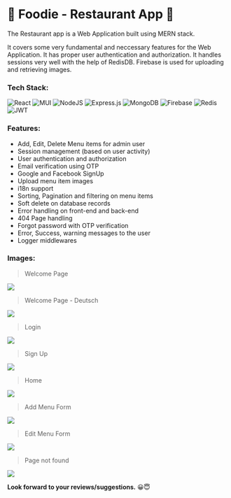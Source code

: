 # 🍔 Foodie - Restaurant App 🍔


The Restaurant app is a Web Application built using MERN stack.

It covers some very fundamental and neccessary features for the Web Application. It has proper user authentication and authorization. It handles sessions very well with the help of RedisDB. 
Firebase is used for uploading and retrieving images.


### Tech Stack:
![React](https://img.shields.io/badge/react-%2320232a.svg?style=for-the-badge&logo=react&logoColor=%2361DAFB)
![MUI](https://img.shields.io/badge/MUI-%230081CB.svg?style=for-the-badge&logo=mui&logoColor=white)
![NodeJS](https://img.shields.io/badge/node.js-6DA55F?style=for-the-badge&logo=node.js&logoColor=white)
![Express.js](https://img.shields.io/badge/express.js-%23404d59.svg?style=for-the-badge&logo=express&logoColor=%2361DAFB)
![MongoDB](https://img.shields.io/badge/MongoDB-%234ea94b.svg?style=for-the-badge&logo=mongodb&logoColor=white)
![Firebase](https://img.shields.io/badge/firebase-%23039BE5.svg?style=for-the-badge&logo=firebase)
![Redis](https://img.shields.io/badge/redis-%23DD0031.svg?style=for-the-badge&logo=redis&logoColor=white)
![JWT](https://img.shields.io/badge/JWT-black?style=for-the-badge&logo=JSON%20web%20tokens)

### Features:
- Add, Edit, Delete Menu items for admin user
- Session management (based on user activity)
- User authentication and authorization
- Email verification using OTP
- Google and Facebook SignUp
- Upload menu item images
- i18n support
- Sorting, Pagination and filtering on menu items
- Soft delete on database records
- Error handling on front-end and back-end
- 404 Page handling
- Forgot password with OTP verification
- Error, Success, warning messages to the user
- Logger middlewares

### Images:
> Welcome Page
<img src="https://github.com/hetsuthar028/restaurant-app-wt/blob/master/screenshots/WelcomePage.png" />

> Welcome Page - Deutsch
<img src="https://github.com/Plamedi123/rest0-app/blob/master/screenshots/WelcomePageDeutsch.png" />

> Login
<img src="https://github.com/hetsuthar028/restaurant-app-wt/blob/master/screenshots/Login.png" />

> Sign Up
<img src="https://github.com/hetsuthar028/restaurant-app-wt/blob/master/screenshots/SignUp.png" />

> Home
<img src="https://github.com/hetsuthar028/restaurant-app-wt/blob/master/screenshots/Home.png" />

> Add Menu Form
<img src="https://github.com/hetsuthar028/restaurant-app-wt/blob/master/screenshots/AddMenu.png" />

> Edit Menu Form
<img src="https://github.com/hetsuthar028/restaurant-app-wt/blob/master/screenshots/EditMenu.png" />

> Page not found
<img src="https://github.com/hetsuthar028/restaurant-app-wt/blob/master/screenshots/PageNotFound.png" />

**Look forward to your reviews/suggestions.** 😀😇
